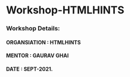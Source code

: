 # Workshop-HTMLHINTS

### Workshop Details:
#### ORGANSIATION : HTMLHINTS
#### MENTOR : GAURAV GHAI
#### DATE : SEPT-2021.

